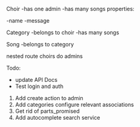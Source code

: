 Choir
-has one admin
-has many songs
properties:

-name
-message

Category
-belongs to choir
-has many songs

Song
-belongs to category

nested route choirs do admins


Todo:
-  update API Docs
- Test login and auth

1. Add create action to admin
2. Add categories configure relevant associations
3. Get rid of parts_promised
4. Add autocomplete search service